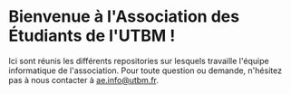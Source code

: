 <!--
## Hi there 👋

**Here are some ideas to get you started:**

🙋‍♀️ A short introduction - what is your organization all about?
🌈 Contribution guidelines - how can the community get involved?
👩‍💻 Useful resources - where can the community find your docs? Is there anything else the community should know?
🍿 Fun facts - what does your team eat for breakfast?
🧙 Remember, you can do mighty things with the power of [Markdown](https://docs.github.com/github/writing-on-github/getting-started-with-writing-and-formatting-on-github/basic-writing-and-formatting-syntax)
-->

# Bienvenue à l'Association des Étudiants de l'UTBM !

Ici sont réunis les différents repositories sur lesquels travaille l'équipe informatique de l'association. Pour toute question ou demande, n'hésitez pas à nous contacter à [ae.info@utbm.fr](mailto:ae.info@utbm.fr).
